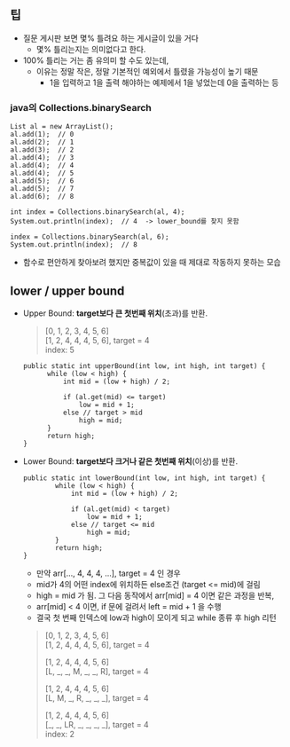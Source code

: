 ## 팁

- 질문 게시판 보면 몇% 틀려요 하는 게시글이 있을 거다
    - 몇% 틀리는지는 의미없다고 한다.
- 100% 틀리는 거는 좀 유의미 할 수도 있는데,
    - 이유는 정말 작은, 정말 기본적인 예외에서 틀렸을 가능성이 높기 때문
        - 1을 입력하고 1을 출력 해야하는 예제에서 1을 넣었는데 0을 출력하는 등

### java의  Collections.binarySearch

```
List al = new ArrayList();
al.add(1);  // 0
al.add(2);  // 1
al.add(3);  // 2
al.add(4);  // 3
al.add(4);  // 4
al.add(4);  // 5
al.add(5);  // 6
al.add(5);  // 7
al.add(6);  // 8

int index = Collections.binarySearch(al, 4);
System.out.println(index);  // 4  -> lower_bound를 찾지 못함

index = Collections.binarySearch(al, 6);
System.out.println(index);  // 8
```
- 함수로 편안하게 찾아보려 했지만 중복값이 있을 때 제대로 작동하지 못하는 모습

## lower / upper bound
- Upper Bound: **target보다 큰 첫번째 위치**(초과)를 반환.
  > [0, 1, 2, 3, 4, 5, 6]\
  > [1, 2, 4, 4, 4, 5, 6], target = 4\
  > index: 5
  ```
  public static int upperBound(int low, int high, int target) {
        while (low < high) {
            int mid = (low + high) / 2;

            if (al.get(mid) <= target)
                low = mid + 1;
            else // target > mid
                high = mid;
        }
        return high;
  }
  ```
- Lower Bound: **target보다 크거나 같은 첫번째 위치**(이상)를 반환.
  ```
  public static int lowerBound(int low, int high, int target) {
          while (low < high) {
              int mid = (low + high) / 2;
  
              if (al.get(mid) < target)
                  low = mid + 1;
              else // target <= mid
                  high = mid;
          }
          return high;
  }
  ```
  - 만약 arr[..., 4, 4, 4, ...], target = 4 인 경우 
  - mid가 4의 어떤 index에 위치하든 else조건 (target <= mid)에 걸림
  - high = mid 가 됨. 그 다음 동작에서 arr[mid] = 4 이면 같은 과정을 반복,
  - arr[mid] < 4 이면, if 문에 걸려서 left = mid + 1 을 수행
  - 결국 첫 번째 인덱스에 low과 high이 모이게 되고 while 종류 후 high 리턴
  > [0, 1, 2, 3, 4, 5, 6]\
  > [1, 2, 4, 4, 4, 5, 6], target = 4
  > 
  > [1, 2, 4, 4, 4, 5, 6]\
  > [L, _, _, M, _, _, R], target = 4
  >
  > [1, 2, 4, 4, 4, 5, 6]\
  > [L, M, _, R, _, _, _], target = 4
  >
  > [1, 2, 4, 4, 4, 5, 6]\
  > [_, _, LR, _, _, _, _], target = 4\
  > index: 2